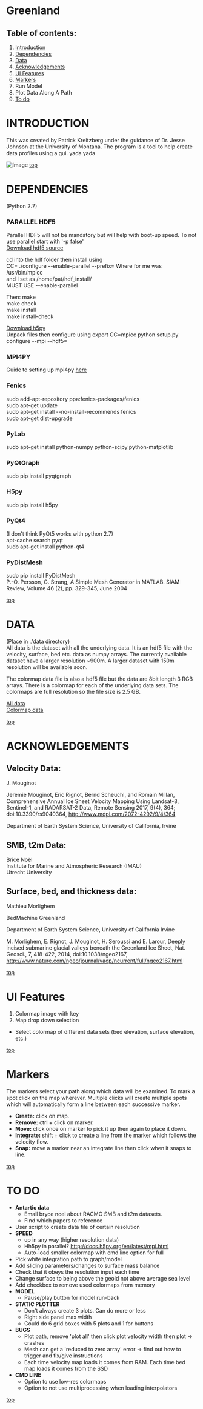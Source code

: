 <a name="top"></a>
# Greenland 

## Table of contents:
1. [Introduction](#introduction)
1. [Dependencies](#dependencies)
1. [Data](#data)
1. [Acknowledgements](#ack)
1. [UI Features](#uifeatures)
1. [Markers](#markers)
1. Run Model
1. Plot Data Along A Path
1. [To do](#todo)

<a name="introduction"></a>
# INTRODUCTION
This was created by Patrick Kreitzberg under the guidance of Dr. Jesse Johnson at the University of Montana.  The program is a tool to help create data profiles using a gui. yada yada  

![Image](http://www.patkreitzberg.com/gl.png)
[top](#top)
<a name="dependencies"></a>
# DEPENDENCIES

(Python 2.7)

### PARALLEL HDF5  
Parallel HDF5 will not be mandatory but will help with boot-up speed.  To not use parallel start with '-p false'  
[Download hdf5 source](https://www.hdfgroup.org/downloads/hdf5/source-code/)  

cd into the hdf folder then install using  
CC=<path to mpicc> ./configure --enable-parallel --prefix=<path to hdf install>
Where <path to mpicc> for me was /usr/bin/mpicc  
and <path to hdf install> I set as /home/pat/hdf_install/  
MUST USE --enable-parallel

Then:
make  
make check  
make install  
make install-check  

[Download h5py](https://pypi.python.org/pypi/h5py/2.7.0)  
Unpack files then configure using
export CC=mpicc
python setup.py configure --mpi --hdf5=<path to hdf install>



### MPI4PY
Guide to setting up mpi4py [here](http://drtiresome.com/2016/08/23/build-and-install-mpi-parallel-hdf5-and-h5py-from-source-on-linux/)

### Fenics

sudo add-apt-repository ppa:fenics-packages/fenics  
sudo apt-get update  
sudo apt-get install --no-install-recommends fenics   
sudo apt-get dist-upgrade  

### PyLab  
sudo apt-get install python-numpy python-scipy python-matplotlib

### PyQtGraph  
sudo pip install pyqtgraph

### H5py  
sudo pip install h5py

### PyQt4  
(I don't think PyQt5 works with python 2.7)  
apt-cache search pyqt  
sudo apt-get install python-qt4
    
### PyDistMesh
sudo pip install PyDistMesh  
P.-O. Persson, G. Strang, A Simple Mesh Generator in MATLAB. SIAM Review, Volume 46 (2), pp. 329-345, June 2004  

[top](#top)
<a name="data"></a>
# DATA
(Place in ./data directory)  
All data is the dataset with all the underlying data.  It is an hdf5 file with the velocity, surface, bed etc. data as numpy arrays.  The currently available dataset have a larger resolution ~900m.  A larger dataset with 150m resolution will be available soon.

The colormap data file is also a hdf5 file but the data are 8bit length 3 RGB arrays.  There is a colormap for each of the underlying data sets.  The colormaps are full resolution so the file size is 2.5 GB.

[All data](https://umt.box.com/s/8nosww6t9q0vhdtcsdlh3tpee8g3b1sx)  
[Colormap data](https://umt.box.com/s/0lbko76deskxxmbgb7wqn8s50cza2h0f)

[top](#top)  
<a name="ack"></a>
# ACKNOWLEDGEMENTS
## Velocity Data:

J. Mouginot

Jeremie Mouginot, Eric Rignot, Bernd Scheuchl, and Romain Millan, Comprehensive Annual Ice Sheet Velocity Mapping Using Landsat-8, Sentinel-1, and RADARSAT-2 Data, Remote Sensing  2017, 9(4), 364; doi:10.3390/rs9040364, http://www.mdpi.com/2072-4292/9/4/364

Department of Earth System Science, University of California, Irvine

## SMB, t2m Data:

Brice Noël  
Institute for Marine and Atmospheric Research (IMAU)  
Utrecht University

## Surface, bed, and thickness data:

Mathieu Morlighem

BedMachine Greenland

Department of Earth System Science, University of California Irvine

M. Morlighem, E. Rignot, J. Mouginot, H. Seroussi and E. Larour, Deeply incised submarine glacial valleys beneath the Greenland Ice Sheet, Nat. Geosci., 7, 418-422, 2014, doi:10.1038/ngeo2167, http://www.nature.com/ngeo/journal/vaop/ncurrent/full/ngeo2167.html

[top](#top)  
<a name="uifeatures"></a>
# UI Features

1. Colormap image with key  
2. Map drop down selection
* Select colormap of different data sets (bed elevation, surface elevation, etc.)

[top](#top)  
<a name="markers"></a>
# Markers
The markers select your path along which data will be examined.  To mark a spot click on the map wherever.  Multiple clicks will create multiple spots which will automatically form a line between each successive marker.  
* <b>Create:</b> click on map.  
* <b>Remove:</b> ctrl + click on marker.  
* <b>Move:</b> click once on marker to pick it up then again to place it down.  
* <b>Integrate:</b> shift + click to create a line from the marker which follows the velocity flow.  
* <b>Snap:</b> move a marker near an integrate line then click when it snaps to line.  

[top](#top)

<a name="todo"></a>
# TO DO
* <b>Antartic data</b>
    * Email bryce noel about RACMO SMB and t2m datasets.
    * Find which papers to reference
* User script to create data file of certain resolution
* <b>SPEED</b>
    * up in any way (higher resolution data)
    * Hh5py in parallel? http://docs.h5py.org/en/latest/mpi.html
    * Auto-load smaller colormap with cmd line option for full
* Pick white integration path to graph/model
* Add sliding parameters/changes to surface mass balance
* Check that it obeys the resolution input each time
* Change surface to being above the geoid not above average sea level
* Add checkbox to remove used colormaps from memory 
* <b>MODEL</b>
    * Pause/play button for model run-back
* <b>STATIC PLOTTER</b>
    * Don't always create 3 plots.  Can do more or less
    * Right side panel max width
    * Could do 6 grid boxes with 5 plots and 1 for buttons 
* <b>BUGS</b>
    * Plot path, remove 'plot all' then click plot velocity width then plot -> crashes
    * Mesh can get a 'reduced to zero array' error -> find out how to trigger and fix/give instructions  
    * Each time velocity map loads it comes from RAM.  Each time bed map loads it comes from the SSD
* <b>CMD LINE</b>
    * Option to use low-res colormaps
    * Option to not use multiprocessing when loading interpolators
    
    
[top](#top)

